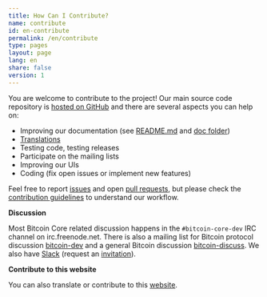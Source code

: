 ```yaml
---
title: How Can I Contribute?
name: contribute
id: en-contribute
permalink: /en/contribute
type: pages
layout: page
lang: en
share: false
version: 1
---
```


You are welcome to contribute to the project!
Our main source code repository is [hosted on GitHub](https://github.com/bitcoin/bitcoin/) and there are several aspects you can help on:

  - Improving our documentation (see [README.md][README.md] and [doc folder][doc])
  - [Translations][translation_process.md]
  - Testing code, testing releases
  - Participate on the mailing lists
  - Improving our UIs
  - Coding (fix open issues or implement new features)

Feel free to report [issues][issues] and open [pull requests][pulls], but please check the [contribution guidelines][CONTRIBUTING] to understand our workflow.

**Discussion**

Most Bitcoin Core related discussion happens in the `#bitcoin-core-dev` IRC channel on irc.freenode.net. There is also a mailing list for Bitcoin protocol discussion [bitcoin-dev][bitcoin-dev] and a general Bitcoin discussion [bitcoin-discuss][bitcoin-discuss]. We also have [Slack][slack] (request an [invitation][invite]).

**Contribute to this website**

You can also translate or contribute to this [website][website-contrib].

[README.md]: https://github.com/bitcoin/bitcoin/blob/master/README.md
[doc]: https://github.com/bitcoin/bitcoin/tree/master/doc
[translation_process.md]: https://github.com/bitcoin/bitcoin/blob/master/doc/translation_process.md
[issues]: https://github.com/bitcoin/bitcoin/issues
[pulls]: https://github.com/bitcoin/bitcoin/pulls
[CONTRIBUTING]: https://github.com/bitcoin/bitcoin/blob/master/CONTRIBUTING.md
[bitcoin-discuss]: http://lists.linuxfoundation.org/mailman/listinfo/bitcoin-discuss
[bitcoin-dev]: http://lists.linuxfoundation.org/mailman/listinfo/bitcoin-dev
[website-contrib]: https://github.com/bitcoin-core/website/blob/gh-pages/README.md
[Slack]: https://bitcoincore.slack.com/
[invite]: https://slack.bitcoincore.org/
